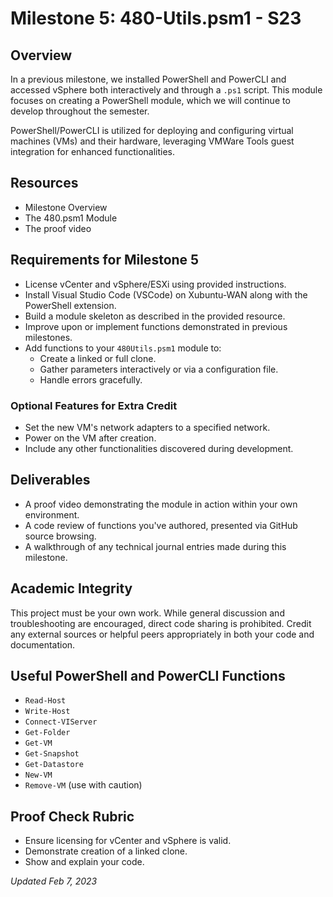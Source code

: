 # Milestone 5: 480-Utils.psm1 - S23

## Overview

In a previous milestone, we installed PowerShell and PowerCLI and accessed vSphere both interactively and through a `.ps1` script. This module focuses on creating a PowerShell module, which we will continue to develop throughout the semester.

PowerShell/PowerCLI is utilized for deploying and configuring virtual machines (VMs) and their hardware, leveraging VMWare Tools guest integration for enhanced functionalities.

## Resources

- Milestone Overview
- The 480.psm1 Module
- The proof video

## Requirements for Milestone 5

- License vCenter and vSphere/ESXi using provided instructions.
- Install Visual Studio Code (VSCode) on Xubuntu-WAN along with the PowerShell extension.
- Build a module skeleton as described in the provided resource.
- Improve upon or implement functions demonstrated in previous milestones.
- Add functions to your `480Utils.psm1` module to:
  - Create a linked or full clone.
  - Gather parameters interactively or via a configuration file.
  - Handle errors gracefully.

### Optional Features for Extra Credit

- Set the new VM's network adapters to a specified network.
- Power on the VM after creation.
- Include any other functionalities discovered during development.

## Deliverables

- A proof video demonstrating the module in action within your own environment.
- A code review of functions you've authored, presented via GitHub source browsing.
- A walkthrough of any technical journal entries made during this milestone.

## Academic Integrity

This project must be your own work. While general discussion and troubleshooting are encouraged, direct code sharing is prohibited. Credit any external sources or helpful peers appropriately in both your code and documentation.

## Useful PowerShell and PowerCLI Functions

- `Read-Host`
- `Write-Host`
- `Connect-VIServer`
- `Get-Folder`
- `Get-VM`
- `Get-Snapshot`
- `Get-Datastore`
- `New-VM`
- `Remove-VM` (use with caution)

## Proof Check Rubric

- Ensure licensing for vCenter and vSphere is valid.
- Demonstrate creation of a linked clone.
- Show and explain your code.

*Updated Feb 7, 2023*
